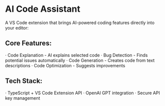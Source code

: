 # AI Code Assistant

A VS Code extension that brings AI-powered coding features directly into your editor:

## Core Features:

· Code Explanation - AI explains selected code
· Bug Detection - Finds potential issues automatically
· Code Generation - Creates code from text descriptions
· Code Optimization - Suggests improvements

## Tech Stack:

· TypeScript + VS Code Extension API
· OpenAI GPT integration
· Secure API key management
